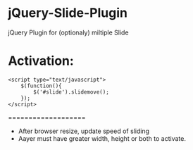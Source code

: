# jQuery-Slide-Plugin
jQuery Plugin for (optionaly) miltiple Slide

Activation:
===========
    <script type="text/javascript">
        $(function(){
            $('#slide').slidemove();
        });
    </script>
===================
* After browser resize, update speed of sliding
* Aayer must have greater width, height or both to activate.
